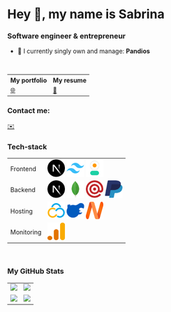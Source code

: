 # Hey 👋, my name is Sabrina

### Software engineer & entrepreneur

- 🔭 I currently singly own and manage: __Pandios__ 

<br/>


<table>
    <tr>
        <th>My portfolio</th>
        <th>My resume</th>
    </tr>
    <tr>
        <td>
            <a href="https://hpilo.com">🌐</a>
        </td>
        <td>
            <a href="https://read.cv/hpilo">📃</a>
        </td>
    </tr>
</table>



### Contact me:

<a href="mailto:hello@hpilo.com">✉️</a>

### Tech-stack

<table>
    <tr>
        <td>Frontend</td>
        <td>
            <a href=""><img src="https://github.com/devicons/devicon/raw/master/icons/nextjs/nextjs-original.svg" width="40" height="40"/></a>
            <a href=""><img src="https://github.com/devicons/devicon/blob/v2.13.0/icons/tailwindcss/tailwindcss-plain.svg" width="40" height="40"/></a>
            <a href=""><img src="https://github.com/HPiLO/HPiLO/blob/main/daisyui.png?raw=true" width="40" height="40"/></a>
        </td>
    </tr>
    <tr>
        <td>Backend</td>
        <td>
            <a href=""><img src="https://github.com/devicons/devicon/raw/master/icons/nextjs/nextjs-original.svg" width="40" height="40"/></a>
            <a href=""><img src="https://github.com/devicons/devicon/blob/v2.13.0/icons/mongodb/mongodb-original.svg" width="40" height="40"/></a>
            <a href=""><img src="https://github.com/HPiLO/HPiLO/blob/main/mailgun.svg?raw=true" width="40" height="40"/></a>
            <a href=""><img src="https://github.com/HPiLO/HPiLO/blob/main/paypal.png?raw=true" width="40" height="40"/></a>
        </td>
    </tr>
    <tr>
        <td>Hosting</td>
        <td>
            <a href=""><img src="https://github.com/HPiLO/HPiLO/blob/main/contabo.png?raw=true" width="40" height="40"/></a>
            <a href=""><img src="https://github.com/HPiLO/HPiLO/blob/main/noez.png?raw=true" width="40" height="40"/></a>
            <a href=""><img src="https://github.com/HPiLO/HPiLO/blob/main/namecheap.png?raw=true" width="40" height="40"/></a>
        </td>
    </tr>
    <tr>
        <td>Monitoring</td>
        <td>
            <a href=""><img src="https://github.com/HPiLO/HPiLO/blob/main/google.png?raw=true" width="40" height="40"/></a></a>
        </td>
    </tr>
</table>


<br/>

### My GitHub Stats

<table>
    <tr>
        <td>
            <img src="https://github-profile-trophy.vercel.app/?username=hpilo&row=3&column=4&no-bg=true"/>
        </td>
        <td>
            <img src="https://github-readme-streak-stats.herokuapp.com/?user=hpilo"/>
        </td> 
    </tr>
    <tr>
        <td>
            <img src="https://github-readme-stats.vercel.app/api?username=hpilo&count_private=true&show_icons=true&theme=tokyonight"/>
        </td>
        <td>
            <img src="https://github-readme-stats.vercel.app/api/top-langs/?username=hpilo&langs_count=10&layout=compact&hide=php,scss,css,html,batchfile,gherkin,freemarker,xslt,tsql,ruby"/>
        </td>
    </tr>
</table>
